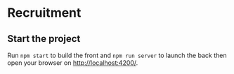 # Recruitment

## Start the project

Run `npm start` to build the front and `npm run server` to launch the back then open your
browser on [http://localhost:4200/](http://localhost:4200/).
